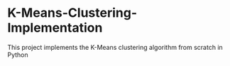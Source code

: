 # K-Means-Clustering-Implementation
This project implements the K-Means clustering algorithm from scratch in Python
